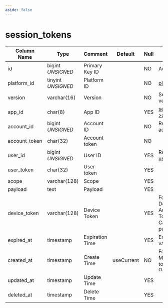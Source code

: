 ```yaml
---
aside: false
---
```


# session_tokens

| Column Name | Type | Comment | Default | Null | Remark |
| --- | --- | --- | --- | --- | --- |
| id | bigint *UNSIGNED* | Primary Key ID |  | NO | Auto Increment |
| platform_id | tinyint *UNSIGNED* | Platform ID |  | NO | [platforms](../../configs/dictionary/platforms.md) |
| version | varchar(16) | Version |  | NO | Semantic versioning |
| app_id | char(8) | App ID |  | YES | [session_keys->app_id](session-keys.md) |
| account_id | bigint *UNSIGNED* | Account ID |  | NO | Related field [accounts->id](../accounts/accounts.md) |
| account_token | char(32) | Account token |  | NO |  |
| user_id | bigint *UNSIGNED* | User ID |  | YES | Related field [users->id](../users/users.md) |
| user_token | char(32) | User token |  | YES |  |
| scope | varchar(128) | Scope |  | YES |  |
| payload | text | Payload |  | YES |  |
| device_token | varchar(128) | Device Token |  | YES | For example, iOS Device Token or Android Device Token<br>Can be used for push notifications |
| expired_at | timestamp | Expiration Time |  | YES | Empty means valid indefinitely |
| created_at | timestamp | Create Time | useCurrent | NO | For example, MySQL defaults to `CURRENT_TIMESTAMP` |
| updated_at | timestamp | Update Time |  | YES |  |
| deleted_at | timestamp | Delete Time |  | YES |  |
